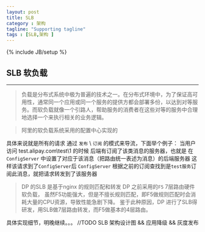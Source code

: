 ```yaml
---
layout: post
title: SLB
category : 架构
tagline: "Supporting tagline"
tags : [SLB,架构 ]
---
```

{% include JB/setup %}
## SLB 软负载
---

>负载是分布式系统中极为普遍的技术之一。在分布式环境中，为了保证高可用性，通常同一个应用或同一个服务的提供方都会部署多份，以达到对等服务。而软负载就像一个引路人，帮助服务的消费者在这些对等的服务中合理地选择一个来执行相关的业务逻辑。

>阿里的软负载系统采用的配置中心实现的

具体来说就是所有的请求 通过 `发布` \ `订阅` 的模式来导流，下面举个例子：
当用户访问 test.alipay.com\test\1 的时候 后端有订阅了该类消息的服务器，也就是 在`ConfigServer` 中设置了对应于该消息（把路由统一表述为消息）的后端服务器
这样该请求到了`ConfigServer`后 `ConfigServer` 根据之前的订阅查找到是`test服务`订阅此消息，就把请求转发到了该服务器

>DP 的SLB 是基于nginx 的规则匹配和转发 
DP 之前采用的`F5` 7层路由硬件软负载， 虽然F5功能强大，但是不擅长规则匹配，即F5做规则匹配时会消耗大量的CPU资源，导致性能急剧下降。 鉴于此种原因，DP 进行了SLB得研发，用SLB做7层路由转发，而F5做基本的4层路由。

具体实现细节，明晚继续。。。
//TODO SLB 架构设计图 && 应用降级 && 灰度发布
